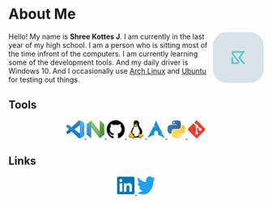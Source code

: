 # **About Me**
<aside>
<img src="https://raw.githubusercontent.com/ShreeKottesJ/ShreeKottesJ/b0395d3d590bb97ce06f9b5bb74480949191bdf0/assests/SK.svg" style="float:right;width:100px;height:100px;"></aside>

<p>
Hello! My name is <strong>Shree Kottes J</strong>. I am currently in the last year of my high school. I am a person who is sitting most of the time infront of the computers. I am currently learning some of the development tools. And my daily driver is <a herf="https://www.microsoft.com/en-in/software-download/windows10">Windows 10</a>. And I occasionally use <a href="https://archlinux.org">Arch Linux</a> and <a href="https://ubuntu.com">Ubuntu</a> for testing out things.
</p>

## **Tools**

<p align = "center">
<a href="https://code.visualstudio.com">
         <img alt="VS Code" src="https://github.com/ShreeKottesJ/ShreeKottesJ/blob/master/assests/VScode.png?raw=true" width="36px" height="36px">
</a>
<a href="https://neovim.io">
         <img alt="Neovim" src="https://raw.githubusercontent.com/ShreeKottesJ/ShreeKottesJ/dbc626fc49234c4e6ba1c906b011997830d95a6b/assests/Neovim.svg" width="36px" height="36px">
</a>
<a href="https://github.com">
         <img alt="Github" src="https://raw.githubusercontent.com/ShreeKottesJ/ShreeKottesJ/dbc626fc49234c4e6ba1c906b011997830d95a6b/assests/Github.svg" width="36px" height="36px">
</a>
<a href="https://www.gnu.org/gnu/linux-and-gnu.en.html">
         <img alt="GNU/Linux" src="https://raw.githubusercontent.com/ShreeKottesJ/ShreeKottesJ/dbc626fc49234c4e6ba1c906b011997830d95a6b/assests/Linux.svg" width="36px" height="36px">
</a>
<a href="https://archlinux.org">
         <img alt="Arch Linux" src="https://raw.githubusercontent.com/ShreeKottesJ/ShreeKottesJ/dbc626fc49234c4e6ba1c906b011997830d95a6b/assests/Arch%20linux.svg" width="36px" height="36px">
</a>
<a href="https://www.python.org">
         <img alt="Python" src="https://raw.githubusercontent.com/ShreeKottesJ/ShreeKottesJ/dbc626fc49234c4e6ba1c906b011997830d95a6b/assests/Python.svg" width="36px" height="36px">
</a>
<a href="https://git-scm.com">
         <img alt="Git" src="https://raw.githubusercontent.com/ShreeKottesJ/ShreeKottesJ/dbc626fc49234c4e6ba1c906b011997830d95a6b/assests/Git.svg" width="36px" height="36px">
</a>

</p>

## **Links**
<p align='center'>
<a href="https://www.linkedin.com/in/shreekottes/">
         <img alt="Linkedin" src="https://raw.githubusercontent.com/ShreeKottesJ/ShreeKottesJ/2fb78c8c1c64647a9bbf3ef96b569029b04044f3/assests/social/linkedin-icon.svg" width="36px" height="36px">
</a>
<a href="https://twitter.com/ShreeKottes">
         <img alt="Git" src="https://raw.githubusercontent.com/ShreeKottesJ/ShreeKottesJ/2fb78c8c1c64647a9bbf3ef96b569029b04044f3/assests/social/twitter-official.svg" width="36px" height="36px">
</a>













